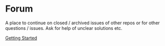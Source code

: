 # Forum

A place to continue on closed / archived issues of other repos or for other questions / issues. Ask for help of unclear solutions etc.

[Getting Started](https://github.com/infacto/forum/issues)
